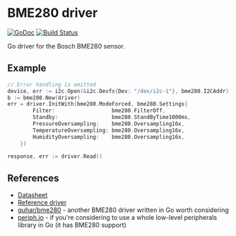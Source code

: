# BME280 driver

[![GoDoc](https://godoc.org/github.com/maciej/bme280?status.svg)](https://godoc.org/github.com/maciej/bme280)
[![Build Status](https://travis-ci.org/maciej/bme280.svg?branch=master)](https://travis-ci.org/maciej/bme280)

Go driver for the Bosch BME280 sensor.

## Example
```go
// Error handling is omitted
device, err := i2c.Open(&i2c.Devfs{Dev: "/dev/i2c-1"}, bme280.I2CAddr)
b := bme280.New(driver)
err = driver.InitWith(bme280.ModeForced, bme280.Settings{
		Filter:                  bme280.FilterOff,
		Standby:                 bme280.StandByTime1000ms,
		PressureOversampling:    bme280.Oversampling16x,
		TemperatureOversampling: bme280.Oversampling16x,
		HumidityOversampling:    bme280.Oversampling16x,
	})

response, err := driver.Read()
```

## References
* [Datasheet](http://datasheet.octopart.com/BME280-Bosch-Tools-datasheet-101965457.pdf)
* [Reference driver](https://github.com/BoschSensortec/BME280_driver)
* [quhar/bme280](https://github.com/quhar/bme280) - another BME280 driver written in Go worth considering
* [periph.io](https://periph.io) - if you're considering to use a whole low-level peripherals library in Go 
                                   (it has BME280 support)
